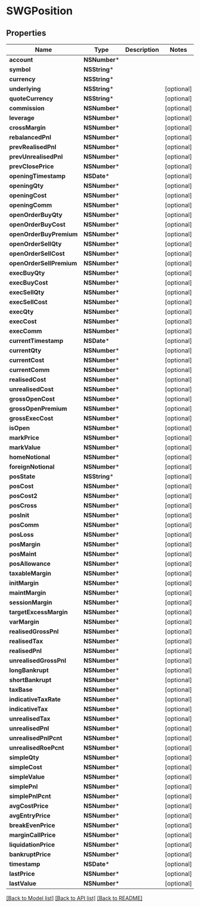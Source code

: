# SWGPosition

## Properties
Name | Type | Description | Notes
------------ | ------------- | ------------- | -------------
**account** | **NSNumber*** |  | 
**symbol** | **NSString*** |  | 
**currency** | **NSString*** |  | 
**underlying** | **NSString*** |  | [optional] 
**quoteCurrency** | **NSString*** |  | [optional] 
**commission** | **NSNumber*** |  | [optional] 
**leverage** | **NSNumber*** |  | [optional] 
**crossMargin** | **NSNumber*** |  | [optional] 
**rebalancedPnl** | **NSNumber*** |  | [optional] 
**prevRealisedPnl** | **NSNumber*** |  | [optional] 
**prevUnrealisedPnl** | **NSNumber*** |  | [optional] 
**prevClosePrice** | **NSNumber*** |  | [optional] 
**openingTimestamp** | **NSDate*** |  | [optional] 
**openingQty** | **NSNumber*** |  | [optional] 
**openingCost** | **NSNumber*** |  | [optional] 
**openingComm** | **NSNumber*** |  | [optional] 
**openOrderBuyQty** | **NSNumber*** |  | [optional] 
**openOrderBuyCost** | **NSNumber*** |  | [optional] 
**openOrderBuyPremium** | **NSNumber*** |  | [optional] 
**openOrderSellQty** | **NSNumber*** |  | [optional] 
**openOrderSellCost** | **NSNumber*** |  | [optional] 
**openOrderSellPremium** | **NSNumber*** |  | [optional] 
**execBuyQty** | **NSNumber*** |  | [optional] 
**execBuyCost** | **NSNumber*** |  | [optional] 
**execSellQty** | **NSNumber*** |  | [optional] 
**execSellCost** | **NSNumber*** |  | [optional] 
**execQty** | **NSNumber*** |  | [optional] 
**execCost** | **NSNumber*** |  | [optional] 
**execComm** | **NSNumber*** |  | [optional] 
**currentTimestamp** | **NSDate*** |  | [optional] 
**currentQty** | **NSNumber*** |  | [optional] 
**currentCost** | **NSNumber*** |  | [optional] 
**currentComm** | **NSNumber*** |  | [optional] 
**realisedCost** | **NSNumber*** |  | [optional] 
**unrealisedCost** | **NSNumber*** |  | [optional] 
**grossOpenCost** | **NSNumber*** |  | [optional] 
**grossOpenPremium** | **NSNumber*** |  | [optional] 
**grossExecCost** | **NSNumber*** |  | [optional] 
**isOpen** | **NSNumber*** |  | [optional] 
**markPrice** | **NSNumber*** |  | [optional] 
**markValue** | **NSNumber*** |  | [optional] 
**homeNotional** | **NSNumber*** |  | [optional] 
**foreignNotional** | **NSNumber*** |  | [optional] 
**posState** | **NSString*** |  | [optional] 
**posCost** | **NSNumber*** |  | [optional] 
**posCost2** | **NSNumber*** |  | [optional] 
**posCross** | **NSNumber*** |  | [optional] 
**posInit** | **NSNumber*** |  | [optional] 
**posComm** | **NSNumber*** |  | [optional] 
**posLoss** | **NSNumber*** |  | [optional] 
**posMargin** | **NSNumber*** |  | [optional] 
**posMaint** | **NSNumber*** |  | [optional] 
**posAllowance** | **NSNumber*** |  | [optional] 
**taxableMargin** | **NSNumber*** |  | [optional] 
**initMargin** | **NSNumber*** |  | [optional] 
**maintMargin** | **NSNumber*** |  | [optional] 
**sessionMargin** | **NSNumber*** |  | [optional] 
**targetExcessMargin** | **NSNumber*** |  | [optional] 
**varMargin** | **NSNumber*** |  | [optional] 
**realisedGrossPnl** | **NSNumber*** |  | [optional] 
**realisedTax** | **NSNumber*** |  | [optional] 
**realisedPnl** | **NSNumber*** |  | [optional] 
**unrealisedGrossPnl** | **NSNumber*** |  | [optional] 
**longBankrupt** | **NSNumber*** |  | [optional] 
**shortBankrupt** | **NSNumber*** |  | [optional] 
**taxBase** | **NSNumber*** |  | [optional] 
**indicativeTaxRate** | **NSNumber*** |  | [optional] 
**indicativeTax** | **NSNumber*** |  | [optional] 
**unrealisedTax** | **NSNumber*** |  | [optional] 
**unrealisedPnl** | **NSNumber*** |  | [optional] 
**unrealisedPnlPcnt** | **NSNumber*** |  | [optional] 
**unrealisedRoePcnt** | **NSNumber*** |  | [optional] 
**simpleQty** | **NSNumber*** |  | [optional] 
**simpleCost** | **NSNumber*** |  | [optional] 
**simpleValue** | **NSNumber*** |  | [optional] 
**simplePnl** | **NSNumber*** |  | [optional] 
**simplePnlPcnt** | **NSNumber*** |  | [optional] 
**avgCostPrice** | **NSNumber*** |  | [optional] 
**avgEntryPrice** | **NSNumber*** |  | [optional] 
**breakEvenPrice** | **NSNumber*** |  | [optional] 
**marginCallPrice** | **NSNumber*** |  | [optional] 
**liquidationPrice** | **NSNumber*** |  | [optional] 
**bankruptPrice** | **NSNumber*** |  | [optional] 
**timestamp** | **NSDate*** |  | [optional] 
**lastPrice** | **NSNumber*** |  | [optional] 
**lastValue** | **NSNumber*** |  | [optional] 

[[Back to Model list]](../README.md#documentation-for-models) [[Back to API list]](../README.md#documentation-for-api-endpoints) [[Back to README]](../README.md)


